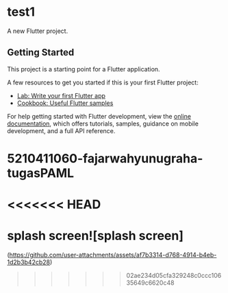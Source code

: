  # test1

A new Flutter project.

## Getting Started

This project is a starting point for a Flutter application.

A few resources to get you started if this is your first Flutter project:

- [Lab: Write your first Flutter app](https://docs.flutter.dev/get-started/codelab)
- [Cookbook: Useful Flutter samples](https://docs.flutter.dev/cookbook)

For help getting started with Flutter development, view the
[online documentation](https://docs.flutter.dev/), which offers tutorials,
samples, guidance on mobile development, and a full API reference.
# 5210411060-fajarwahyunugraha-tugasPAML

<<<<<<< HEAD
=======
# splash screen![splash screen]
(https://github.com/user-attachments/assets/af7b3314-d768-4914-b4eb-1d2b3b42cb28)
>>>>>>> 02ae234d05cfa329248c0ccc10635649c6620c48

